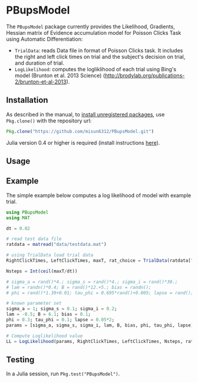 # PBupsModel

The `PBupsModel` package currently provides the Likelihood, Gradients, Hessian matrix of Evidence accumulation model for Poisson Clicks Task using Automatic Differentiation:

- `TrialData`: reads Data file in format of Poisson Clicks task. It includes the right and left click times on trial and the subject's decision on trial, and duration of trial.
- `LogLikelihood`: computes the logliklihood of each trial using Bing's model (Brunton et al. 2013 Science) (http://brodylab.org/publications-2/brunton-et-al-2013).

## Installation

As described in the manual, to [install unregistered packages][unregistered], use `Pkg.clone()` with the repository url:

```julia
Pkg.clone("https://github.com/misun6312/PBupsModel.git")
```

Julia version 0.4 or higher is required (install instructions [here][version]).

## Usage

## Example

The simple example below computes a log likelihood of model with example trial.

```julia
using PBupsModel
using MAT

dt = 0.02

# read test data file
ratdata = matread("data/testdata.mat")

# using TrialData load trial data
RightClickTimes, LeftClickTimes, maxT, rat_choice = TrialData(ratdata["rawdata"], 1)

Nsteps = Int(ceil(maxT/dt))

# sigma_a = rand()*4.; sigma_s = rand()*4.; sigma_i = rand()*30.;
# lam = randn()*0.4; B = rand()*12.+5.; bias = randn();
# phi = rand()*1.39+0.01; tau_phi = 0.695*rand()+0.005; lapse = rand();

# known parameter set
sigma_a = 1; sigma_s = 0.1; sigma_i = 0.2; 
lam = -0.5; B = 6.1; bias = 0.1; 
phi = 0.3; tau_phi = 0.1; lapse = 0.05*2;
params = [sigma_a, sigma_s, sigma_i, lam, B, bias, phi, tau_phi, lapse]

# Compute Loglikelihood value
LL = LogLikelihood(params, RightClickTimes, LeftClickTimes, Nsteps, rat_choice)

```

## Testing

In a Julia session, run `Pkg.test("PBupsModel")`.


[unregistered]:http://docs.julialang.org/en/release-0.4/manual/packages/#installing-unregistered-packages
[version]:http://julialang.org/downloads/platform.html
